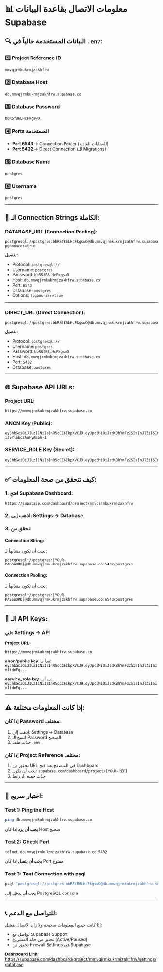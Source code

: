 # 📊 معلومات الاتصال بقاعدة البيانات Supabase

## 🔍 البيانات المستخدمة حالياً في `.env`:

### 1️⃣ **Project Reference ID**
```
mmvqjrmkukrmjzakhfrw
```

### 2️⃣ **Database Host**
```
db.mmvqjrmkukrmjzakhfrw.supabase.co
```

### 3️⃣ **Database Password**
```
bbRSfB6LHcFkgswO
```

### 4️⃣ **Ports المستخدمة**
- **Port 6543** → Connection Pooler (للعمليات العادية)
- **Port 5432** → Direct Connection (للـ Migrations)

### 5️⃣ **Database Name**
```
postgres
```

### 6️⃣ **Username**
```
postgres
```

---

## 📝 الـ Connection Strings الكاملة:

### DATABASE_URL (Connection Pooling):
```
postgresql://postgres:bbRSfB6LHcFkgswO@db.mmvqjrmkukrmjzakhfrw.supabase.co:6543/postgres?pgbouncer=true
```

**تفصيل:**
- Protocol: `postgresql://`
- Username: `postgres`
- Password: `bbRSfB6LHcFkgswO`
- Host: `db.mmvqjrmkukrmjzakhfrw.supabase.co`
- Port: `6543`
- Database: `postgres`
- Options: `?pgbouncer=true`

---

### DIRECT_URL (Direct Connection):
```
postgresql://postgres:bbRSfB6LHcFkgswO@db.mmvqjrmkukrmjzakhfrw.supabase.co:5432/postgres
```

**تفصيل:**
- Protocol: `postgresql://`
- Username: `postgres`
- Password: `bbRSfB6LHcFkgswO`
- Host: `db.mmvqjrmkukrmjzakhfrw.supabase.co`
- Port: `5432`
- Database: `postgres`

---

## 🌐 Supabase API URLs:

### Project URL:
```
https://mmvqjrmkukrmjzakhfrw.supabase.co
```

### ANON Key (Public):
```
eyJhbGciOiJIUzI1NiIsInR5cCI6IkpXVCJ9.eyJpc3MiOiJzdXBhYmFzZSIsInJlZiI6Im1tdnFqcm1rdWtybWp6YWtoZnJ3Iiwicm9sZSI6ImFub24iLCJpYXQiOjE3NjEwNzkxNjksImV4cCI6MjA3NjY1NTE2OX0.N8QShS_v2NC58998Ijo856H-iJSYlSbczAuFyABbh-I
```

### SERVICE_ROLE Key (Secret):
```
eyJhbGciOiJIUzI1NiIsInR5cCI6IkpXVCJ9.eyJpc3MiOiJzdXBhYmFzZSIsInJlZiI6Im1tdnFqcm1rdWtybWp6YWtoZnJ3Iiwicm9sZSI6InNlcnZpY2Vfcm9sZSIsImlhdCI6MTc2MTA3OTE2OSwiZXhwIjoyMDc2NjU1MTY5fQ.PMN44CnUAJ68pdTaBHOuT5OauYPG1QQpzG5oq8wdpfU
```

---

## ✅ كيف تتحقق من صحة المعلومات:

### 1. افتح Supabase Dashboard:
```
https://supabase.com/dashboard/project/mmvqjrmkukrmjzakhfrw
```

### 2. اذهب إلى: Settings → Database

### 3. تحقق من:

#### Connection String:
يجب أن يكون مشابهاً لـ:
```
postgresql://postgres:[YOUR-PASSWORD]@db.mmvqjrmkukrmjzakhfrw.supabase.co:5432/postgres
```

#### Connection Pooling:
يجب أن يكون مشابهاً لـ:
```
postgresql://postgres:[YOUR-PASSWORD]@db.mmvqjrmkukrmjzakhfrw.supabase.co:6543/postgres
```

---

## 🔐 الـ API Keys:

### في: Settings → API

**Project URL:**
```
https://mmvqjrmkukrmjzakhfrw.supabase.co
```

**anon/public key:**
يبدأ بـ: `eyJhbGciOiJIUzI1NiIsInR5cCI6IkpXVCJ9.eyJpc3MiOiJzdXBhYmFzZSIsInJlZiI6Im1tdnFq...`

**service_role key:**
يبدأ بـ: `eyJhbGciOiJIUzI1NiIsInR5cCI6IkpXVCJ9.eyJpc3MiOiJzdXBhYmFzZSIsInJlZiI6Im1tdnFq...`

---

## ⚠️ إذا كانت المعلومات مختلفة:

### إذا كان Password مختلف:
1. اذهب إلى: Settings → Database
2. انسخ الـ Password الصحيح
3. حدّث ملف `.env`

### إذا كان Project Reference مختلف:
1. تحقق من URL في المتصفح عند فتح Dashboard
2. يجب أن يكون: `supabase.com/dashboard/project/[YOUR-REF]`
3. حدّث جميع الروابط

---

## 🧪 اختبار سريع:

### Test 1: Ping the Host
```bash
ping db.mmvqjrmkukrmjzakhfrw.supabase.co
```
**يجب أن يرد** إذا كان Host صحيح

### Test 2: Check Port
```bash
telnet db.mmvqjrmkukrmjzakhfrw.supabase.co 5432
```
**يجب أن يتصل** إذا كان Port مفتوح

### Test 3: Test Connection with psql
```bash
psql "postgresql://postgres:bbRSfB6LHcFkgswO@db.mmvqjrmkukrmjzakhfrw.supabase.co:5432/postgres"
```
**يجب أن يدخل** إلى PostgreSQL console

---

## 📞 للتواصل مع الدعم:

إذا كانت جميع المعلومات صحيحة ولا زال الاتصال يفشل:
- تواصل مع Supabase Support
- تحقق من حالة المشروع (Active/Paused)
- تحقق من Firewall Settings في Supabase

**Dashboard Link:**
https://supabase.com/dashboard/project/mmvqjrmkukrmjzakhfrw/settings/database
